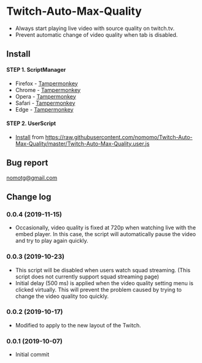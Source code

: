 # Twitch-Auto-Max-Quality
- Always start playing live video with source quality on twitch.tv.
- Prevent automatic change of video quality when tab is disabled.

## Install
#### STEP 1. ScriptManager
- Firefox - [Tampermonkey](https://addons.mozilla.org/ko/firefox/addon/tampermonkey/)
- Chrome - [Tampermonkey](https://chrome.google.com/webstore/detail/tampermonkey/dhdgffkkebhmkfjojejmpbldmpobfkfo?hl=ko)
- Opera - [Tampermonkey](https://addons.opera.com/extensions/details/tampermonkey-beta/)
- Safari - [Tampermonkey](https://safari.tampermonkey.net/tampermonkey.safariextz)
- Edge - [Tampermonkey](https://www.microsoft.com/store/p/tampermonkey/9nblggh5162s)
  
#### STEP 2. UserScript
- [Install](https://raw.githubusercontent.com/nomomo/Twitch-Auto-Max-Quality/master/Twitch-Auto-Max-Quality.user.js) from https://raw.githubusercontent.com/nomomo/Twitch-Auto-Max-Quality/master/Twitch-Auto-Max-Quality.user.js

## Bug report
nomotg@gmail.com

## Change log
### 0.0.4 (2019-11-15)
- Occasionally, video quality is fixed at 720p when watching live with the embed player. In this case, the script will automatically pause the video and try to play again quickly.
### 0.0.3 (2019-10-23)
- This script will be disabled when users watch squad streaming. (This script does not currently support squad streaming page)
- Initial delay (500 ms) is applied when the video quality setting menu is clicked virtually. This will prevent the problem caused by trying to change the video quality too quickly.
### 0.0.2 (2019-10-17)
- Modified to apply to the new layout of the Twitch.
### 0.0.1 (2019-10-07)
- Initial commit